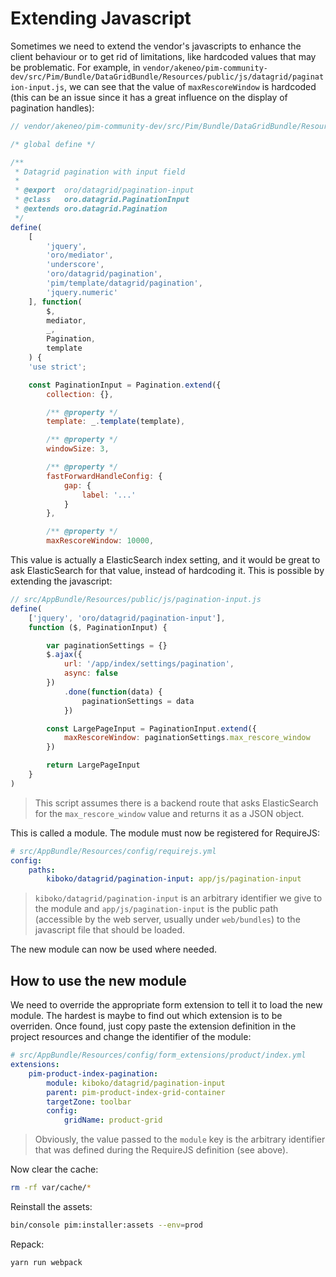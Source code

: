 # Extending Javascript

Sometimes we need to extend the vendor's javascripts to enhance the client behaviour or to get rid of limitations, like hardcoded values that may be problematic.
For example, in `vendor/akeneo/pim-community-dev/src/Pim/Bundle/DataGridBundle/Resources/public/js/datagrid/pagination-input.js`, we can see that the value of `maxRescoreWindow` is hardcoded (this can be an issue since it has a great influence on the display of pagination handles):
```javascript
// vendor/akeneo/pim-community-dev/src/Pim/Bundle/DataGridBundle/Resources/public/js/datagrid/pagination-input.js

/* global define */

/**
 * Datagrid pagination with input field
 *
 * @export  oro/datagrid/pagination-input
 * @class   oro.datagrid.PaginationInput
 * @extends oro.datagrid.Pagination
 */
define(
    [
        'jquery',
        'oro/mediator',
        'underscore',
        'oro/datagrid/pagination',
        'pim/template/datagrid/pagination',
        'jquery.numeric'
    ], function(
        $,
        mediator,
        _,
        Pagination,
        template
    ) {
    'use strict';

    const PaginationInput = Pagination.extend({
        collection: {},

        /** @property */
        template: _.template(template),

        /** @property */
        windowSize: 3,

        /** @property */
        fastForwardHandleConfig: {
            gap: {
                label: '...'
            }
        },

        /** @property */
        maxRescoreWindow: 10000,
```
This value is actually a ElasticSearch index setting, and it would be great to ask ElasticSearch for that value, instead of hardcoding it. This is possible by extending the javascript:

```javascript
// src/AppBundle/Resources/public/js/pagination-input.js
define(
    ['jquery', 'oro/datagrid/pagination-input'],
    function ($, PaginationInput) {

        var paginationSettings = {}
        $.ajax({
            url: '/app/index/settings/pagination',
            async: false
        })
            .done(function(data) {
                paginationSettings = data
            })

        const LargePageInput = PaginationInput.extend({
            maxRescoreWindow: paginationSettings.max_rescore_window
        })

        return LargePageInput
    }
)
```
> This script assumes there is a backend route that asks ElasticSearch for the `max_rescore_window` value and returns it as a JSON object.

This is called a module. The module must now be registered for RequireJS:
```yaml
# src/AppBundle/Resources/config/requirejs.yml
config:
    paths:
        kiboko/datagrid/pagination-input: app/js/pagination-input
```
> `kiboko/datagrid/pagination-input` is an arbitrary identifier we give to the module and `app/js/pagination-input` is the public path (accessible by the web server, usually under `web/bundles`) to the javascript file that should be loaded.

The new module can now be used where needed.

## How to use the new module
We need to override the appropriate form extension to tell it to load the new module. The hardest is maybe to find out which extension is to be overriden. Once found, just copy paste the extension definition in the project resources and change the identifier of the module:
```yaml
# src/AppBundle/Resources/config/form_extensions/product/index.yml
extensions:
    pim-product-index-pagination:
        module: kiboko/datagrid/pagination-input
        parent: pim-product-index-grid-container
        targetZone: toolbar
        config:
            gridName: product-grid
```
> Obviously, the value passed to the `module` key is the arbitrary identifier that was defined during the RequireJS definition (see above).

Now clear the cache:
```bash
rm -rf var/cache/*
```
Reinstall the assets:
```bash
bin/console pim:installer:assets --env=prod
```
Repack:
```bash
yarn run webpack
```
